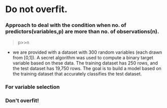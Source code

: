 # Do not overfit.

### Approach to deal with the condition when no. of predictors(variables,p) are more than no. of observations(n).
> p>>n
- we are provided with a dataset with 300 random variables (each drawn from [0,1]). A secret algorithm was used to compute a binary target variable based on these data.
The training dataset has 250 rows, and the test dataset has 19,750 rows. The goal is to build a model based on the training dataset that
accurately classifies the test dataset.


### For variable selection
### Don't overfit!


